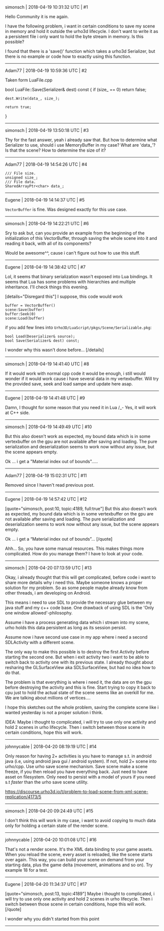 simonsch | 2018-04-19 10:31:32 UTC | #1

Hello Community it is me again.

I have the following problem, i want in certain conditions to save my scene in memory and hold it outside the urho3d lifecycle. I don't want to write it as a persistent file i only want to hold the byte stream in memory. Is this possible? 

I found that there is a 'save()' function which takes a urho3d Serializer, but there is no example or code how to exactly using this function.

-------------------------

Adam77 | 2018-04-19 10:59:36 UTC | #2

Taken form LuaFile.cpp

bool LuaFile::Save(Serializer& dest) const
{
    if (size_ == 0)
        return false;

    dest.Write(data_, size_);

    return true;
}

-------------------------

simonsch | 2018-04-19 13:50:18 UTC | #3

Thy for the fast answer, yeah i already saw that. But how to determine what Serializer to use, should i use MemoryBuffer in my case? What are 'data_'? Is that the scene? How to determine the size of it?

-------------------------

Adam77 | 2018-04-19 14:54:26 UTC | #4

    /// File size.
    unsigned size_;
    /// File data.
    SharedArrayPtr<char> data_;

-------------------------

Eugene | 2018-04-19 14:14:37 UTC | #5

`VectorBuffer` is fine. Was designed exactly for this use case.

-------------------------

simonsch | 2018-04-19 14:22:21 UTC | #6

Sry to ask but, can you provide an example from the beginning of the initialization of this VectorBuffer, through saving the whole scene into it and reading it back, with all of its components?

Would be awesome^^, cause i can't figure out how to use this stuff.

-------------------------

Eugene | 2018-04-19 14:38:42 UTC | #7

Lol, it seems that binary serialization wasn't exposed into Lua bindings.
It seems that Lua has some problems with hierarchies and multiple inheritance.
I'll check things this evening.

[details="Disregard this"]
I suppose, this code would work
```
buffer = VectorBuffer()
scene:Save(buffer)
buffer:Seek(0)
scene:Load(buffer)
```
if you add few lines into `Urho3D/LuaScript/pkgs/Scene/Serializable.pkg`:
```
bool Load(Deserializer& source);
bool Save(Serializer& dest) const;
```

I wonder why this wasn't done before...
[/details]

-------------------------

simonsch | 2018-04-19 14:41:40 UTC | #8

If it would work with normal cpp code it would be enough, i still would wonder if it would work cause i have several data in my vertexbuffer. Will try the provided save, seek and load sampe and update here asap.

-------------------------

Eugene | 2018-04-19 14:41:48 UTC | #9

Damn, I thought for some reason that you need it in Lua /_-
Yes, it will work at C++ side.

-------------------------

simonsch | 2018-04-19 14:49:49 UTC | #10

But this also doesn't work as expected, my bound data which is in some vertexbuffer on the gpu are not available after saving and loading. The pure serialization and deserialization seems to work now without any issue, but the scene appears empty.

Ok ... i get a "Material index out of bounds".....

-------------------------

Adam77 | 2018-04-19 15:02:31 UTC | #11

Removed since I haven't read previous post.

-------------------------

Eugene | 2018-04-19 14:57:42 UTC | #12

[quote="simonsch, post:10, topic:4189, full:true"]
But this also doesn’t work as expected, my bound data which is in some vertexbuffer on the gpu are not available after saving and loading. The pure serialization and deserialization seems to work now without any issue, but the scene appears empty.

Ok … i get a “Material index out of bounds”…
[/quote]

Ahh... So, you have some manual resources.
This makes things more complicated.
How do you manage them? I have to look at your code.

-------------------------

simonsch | 2018-04-20 07:13:59 UTC | #13

Okay, i already thought that this will get complicated, before code i want to share more details why i need this. Maybe someone knows a proper solution for my problem. So as some people maybe already know from other threads, i am developing on Android. 

This means i need to use SDL to provide the necessary glue between my java stuff and my c++ code base. One drawback of using SDL is the 'Only one window allowed'-philosophy.

Assume i have a process generating data which i stream into my scene, urho holds this data persistent as long as its session persist.

Assume now i have second use case in my app where i need a second SDLActivity with a different scene.

The only way to make this possible is to destroy the first Activity before starting the second one. But when i exit activity two i want to be able to switch back to activity one with its previous state. I already thought about resharing the GLSurfaceView aka SDLSurfaceView, but had no idea how to do that. 

The problem is that everything is where i need it, the data are on the gpu before destroying the activity and this is fine. Start trying to copy it back to cpu just to hold the actual state of the scene seems like an overkill for me. We are talking about millions of vertices....

I hope this sketches out the whole problem, saving the complete scene like i wanted yesterday is not a proper solution i think.

IDEA:
Maybe i thought to complicated, i will try to use only one activity and hold 2 scenes in urho lifecycle. Then i switch between those scene in certain conditions, hope this will work.

-------------------------

johnnycable | 2018-04-20 08:19:19 UTC | #14

Only reason for having 2+ activities is you have to manage s.t. in android java (i.e, using android java gui / android system). If not, hold 2+ scene into urho/cpp.
Use urho save scene mechanism. Save scene make a scene freeze, if you then reload you have everything back. Just need to have asset on filesystem.
Only need to persist with a model of yours if you need s.t _faster_ than the urho save scene utility.

https://discourse.urho3d.io/t/problem-to-load-scene-from-xml-scene-replication/4173/5

-------------------------

simonsch | 2018-04-20 09:24:49 UTC | #15

I don't think this will work in my case, i want to avoid copying to much data only for holding a certain state of the render scene.

-------------------------

johnnycable | 2018-04-20 10:01:08 UTC | #16

That's not a render scene. It's the XML data binding to your game assets. When you reload the scene, every asset is reloaded, like the scene starts over again. This way, you can build your scene on demand from your starting data, plus the game delta (movement, animations and so on). 
Try example 18 for a test.

-------------------------

Eugene | 2018-04-20 11:34:37 UTC | #17

[quote="simonsch, post:13, topic:4189"]
Maybe i thought to complicated, i will try to use only one activity and hold 2 scenes in urho lifecycle. Then i switch between those scene in certain conditions, hope this will work.
[/quote]

I wonder why you didn't started from this point

-------------------------

